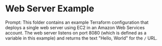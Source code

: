 # Web Server Example

Prompt: This folder contains an example Terraform configuration that deploys a single web server using EC2 in an Amazon Web Services account. The web server listens on port 8080 (which is defined as a variable in this example) and returns the text "Hello, World" for the `/` URL.

